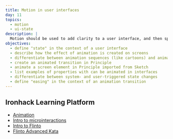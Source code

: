 ```yaml
---
title: Motion in user interfaces
day: 11
topics:
  - motion
  - ui-state
description: |
  Motion should be used to add clarity to a user interface, and then sparingly and with nuance. A little bit goes a long way.
objectives:
  - define "state" in the context of a user interface
  - describe how the effect of animation is created on screens
  - differentiate between animation sequences (like cartoons) and animation in interfaces (state transitions)
  - create an animated transition in Principle
  - animate a screen element in Principle imported from Sketch
  - list examples of properties with can be animated in interfaces
  - differentiate between system- and user-triggered state changes
  - define "easing" in the context of an animation transition
---
```


Ironhack Learning Platform
--------------------------

- [Animation](http://learn.ironhack.com/#/learning_unit/7099)
- [Intro to microinteractions](http://learn.ironhack.com/#/learning_unit/7100)
- [Intro to Flinto](http://learn.ironhack.com/#/learning_unit/7101)
- [Flinto Advanced Kata](http://learn.ironhack.com/#/learning_unit/7106)
